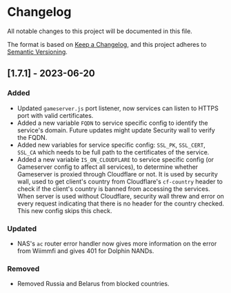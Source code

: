 # Changelog

All notable changes to this project will be documented in this file.

The format is based on [Keep a Changelog](https://keepachangelog.com/en/1.0.0/),
and this project adheres to [Semantic Versioning](https://semver.org/spec/v2.0.0.html).

## [1.7.1] - 2023-06-20

### Added

- Updated `gameserver.js` port listener, now services can listen to HTTPS port with valid certificates.
- Added a new variable `FQDN` to service specific config to identify the service's domain. Future updates might update Security wall to verify the FQDN.
- Added new variables for service specific config: `SSL_PK`, `SSL_CERT`, `SSL_CA` which needs to be full path to the certificates of the service.
- Added a new variable `IS_ON_CLOUDFLARE` to service specific config (or Gameserver config to affect all services), to determine whether Gameserver is proxied through Cloudflare or not. It is used by security wall, used to get client's country from Cloudflare's `cf-country` header to check if the client's country is banned from accessing the services. When server is used without Cloudflare, security wall threw and error on every request indicating that there is no header for the country checked. This new config skips this check.

### Updated

- NAS's `ac` router error handler now gives more information on the error from Wiimmfi and gives 401 for Dolphin NANDs.

### Removed

- Removed Russia and Belarus from blocked countries.